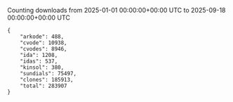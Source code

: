 
Counting downloads from 2025-01-01 00:00:00+00:00 UTC to 2025-09-18 00:00:00+00:00 UTC

```
{
    "arkode": 488,
    "cvode": 10938,
    "cvodes": 8946,
    "ida": 1208,
    "idas": 537,
    "kinsol": 380,
    "sundials": 75497,
    "clones": 185913,
    "total": 283907
}
```
